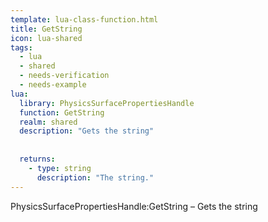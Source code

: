 ```yaml
---
template: lua-class-function.html
title: GetString
icon: lua-shared
tags:
  - lua
  - shared
  - needs-verification
  - needs-example
lua:
  library: PhysicsSurfacePropertiesHandle
  function: GetString
  realm: shared
  description: "Gets the string"
  
  
  returns:
    - type: string
      description: "The string."
---
```


<div class="lua__search__keywords">
PhysicsSurfacePropertiesHandle:GetString &#x2013; Gets the string
</div>
